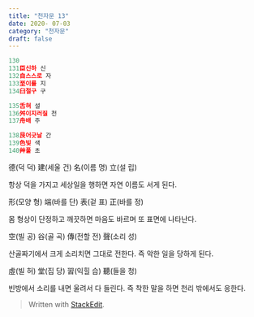 ```yaml
---
title: "천자문 13"
date: 2020- 07-03
category: "천자문"
draft: false
---
```

```js
130
131臣신하 신
132自스스로 자
133至이를 지
134臼절구 구

135舌혀 설
136舛이지러질 천
137舟배 주

138艮어긋날 간
139色빛 색
140艸풀 초
```
德(덕 덕) 建(세울 건) 名(이름 명) 立(설 립)

항상 덕을 가지고 세상일을 행하면 자연 이름도 서게 된다.

形(모양 형) 端(바를 단) 表(겉 표) 正(바를 정)

몸 형상이 단정하고 깨끗하면 마음도 바르며 또 표면에 나타난다.

空(빌 공) 谷(골 곡) 傳(전할 전) 聲(소리 성)

산골짜기에서 크게 소리치면 그대로 전한다. 즉 악한 일을 당하게 된다.

虛(빌 허) 堂(집 당) 習(익힐 습) 聽(들을 청)

빈방에서  소리를  내면  울려서  다  들린다. 즉  착한  말을  하면  천리  밖에서도  응한다.
> Written with [StackEdit](https://stackedit.io/).
<!--stackedit_data:
eyJoaXN0b3J5IjpbMjEyNDc3NDA5OV19
-->